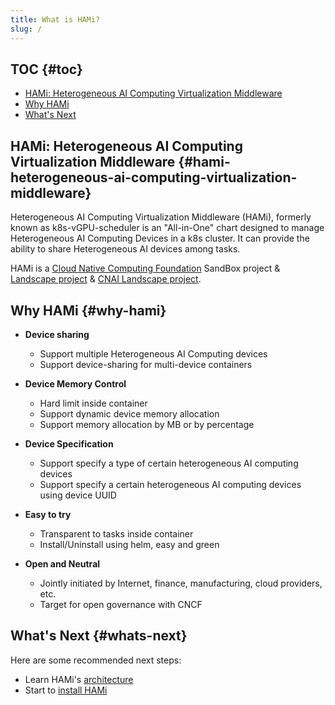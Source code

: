 ```yaml
---
title: What is HAMi?
slug: /
---
```


## TOC {#toc}

- [HAMi: Heterogeneous AI Computing Virtualization Middleware](#hami-heterogeneous-ai-computing-virtualization-middleware)
- [Why HAMi](#why-hami)
- [What's Next](#whats-next)

## HAMi: Heterogeneous AI Computing Virtualization Middleware {#hami-heterogeneous-ai-computing-virtualization-middleware}

Heterogeneous AI Computing Virtualization Middleware (HAMi), formerly known as
k8s-vGPU-scheduler is an "All-in-One" chart designed to manage Heterogeneous
AI Computing Devices in a k8s cluster. It can provide the ability to share
Heterogeneous AI devices among tasks.

HAMi is a [Cloud Native Computing Foundation](https://cncf.io/) SandBox project
  & [Landscape project](https://landscape.cncf.io/?item=orchestration-management--scheduling-orchestration--hami)
  & [CNAI Landscape project](https://landscape.cncf.io/?group=cnai&item=cnai--general-orchestration--hami).

## Why HAMi {#why-hami}

- **Device sharing**

  - Support multiple Heterogeneous AI Computing devices
  - Support device-sharing for multi-device containers

- **Device Memory Control**

  - Hard limit inside container
  - Support dynamic device memory allocation
  - Support memory allocation by MB or by percentage

- **Device Specification**

  - Support specify a type of certain heterogeneous AI computing devices
  - Support specify a certain heterogeneous AI computing devices using device UUID

- **Easy to try**

  - Transparent to tasks inside container
  - Install/Uninstall using helm, easy and green

- **Open and Neutral**
  - Jointly initiated by Internet, finance, manufacturing, cloud providers, etc.
  - Target for open governance with CNCF

## What's Next {#whats-next}

Here are some recommended next steps:

- Learn HAMi's [architecture](./architecture.md)
- Start to [install HAMi](../installation/prequisities.md)
